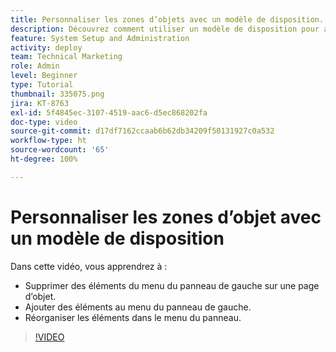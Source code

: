```yaml
---
title: Personnaliser les zones d’objets avec un modèle de disposition.
description: Découvrez comment utiliser un modèle de disposition pour ajouter, supprimer et réorganiser des éléments dans le menu du panneau de gauche dans  [!DNL  Workfront].
feature: System Setup and Administration
activity: deploy
team: Technical Marketing
role: Admin
level: Beginner
type: Tutorial
thumbnail: 335075.png
jira: KT-8763
exl-id: 5f4845ec-3107-4519-aac6-d5ec868202fa
doc-type: video
source-git-commit: d17df7162ccaab6b62db34209f50131927c0a532
workflow-type: ht
source-wordcount: '65'
ht-degree: 100%

---
```


# Personnaliser les zones d’objet avec un modèle de disposition

Dans cette vidéo, vous apprendrez à :

* Supprimer des éléments du menu du panneau de gauche sur une page d’objet.
* Ajouter des éléments au menu du panneau de gauche.
* Réorganiser les éléments dans le menu du panneau.

>[!VIDEO](https://video.tv.adobe.com/v/335075/?quality=12&learn=on&enablevpops)
